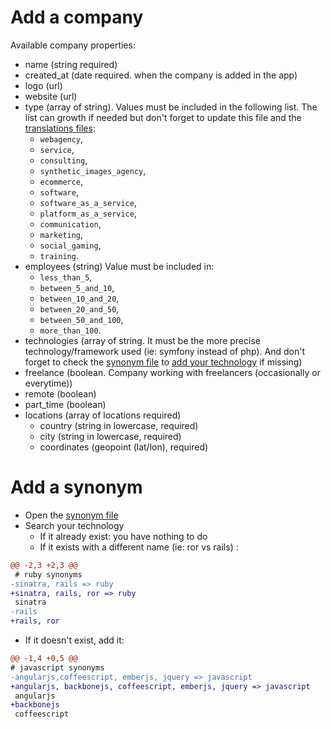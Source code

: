 # Add a company

Available company properties:

* name (string required)
* created_at (date required. when the company is added in the app)
* logo (url)
* website (url)
* type (array of string). Values must be included in the following
  list. The list can growth if needed but don't forget to update this file and the [translations files](https://github.com/kdisneur/tekusage/tree/master/app/javascripts/config/translations):
  * `webagency`,
  * `service`,
  * `consulting`,
  * `synthetic_images_agency`,
  * `ecommerce`,
  * `software`,
  * `software_as_a_service`,
  * `platform_as_a_service`,
  * `communication`,
  * `marketing`,
  * `social_gaming`,
  * `training`.
* employees (string) Value must be included in:
  * `less_than_5`, 
  * `between_5_and_10`,
  * `between_10_and_20`,
  * `between_20_and_50`,
  * `between_50_and_100`,
  * `more_than_100`.
* technologies (array of string. It must be the more precise technology/framework used (ie: symfony instead of php). And don't forget to check the [synonym file](https://github.com/kdisneur/tekusage/tree/master/elasticsearch/synonyms/technologies.txt) to [add your technology](#add-a-synonym) if missing)
* freelance (boolean. Company working with freelancers (occasionally or everytime))
* remote (boolean)
* part_time (boolean)
* locations  (array of locations required)
  * country (string in lowercase, required)
  * city (string in lowercase, required)
  * coordinates (geopoint (lat/lon), required)

# Add a synonym

* Open the [synonym file](https://github.com/kdisneur/tekusage/blob/master/elasticsearch/synonyms/technologies.txt)
* Search your technology
  * If it already exist: you have nothing to do
  * If it exists with a different name (ie: ror vs rails) :

```diff
@@ -2,3 +2,3 @@
 # ruby synonyms
-sinatra, rails => ruby
+sinatra, rails, ror => ruby
 sinatra
-rails
+rails, ror
```

  * If it doesn't exist, add it:
  
```diff
@@ -1,4 +0,5 @@
# javascript synonyms
-angularjs,coffeescript, emberjs, jquery => javascript
+angularjs, backbonejs, coffeescript, emberjs, jquery => javascript
 angularjs
+backbonejs
 coffeescript
```
